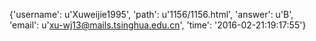 {'username': u'Xuweijie1995', 'path': u'1156/1156.html', 'answer': u'B', 'email': u'xu-wj13@mails.tsinghua.edu.cn', 'time': '2016-02-21:19:17:55'}